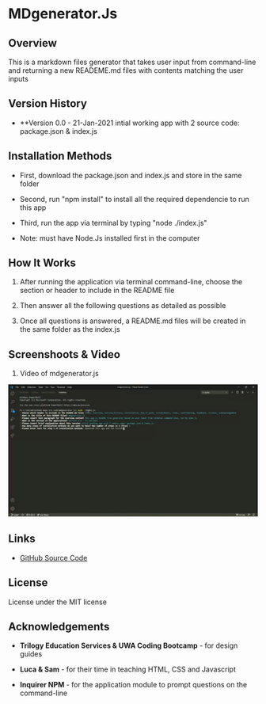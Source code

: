 # MDgenerator.Js

## Overview

This is a markdown files generator that takes user input from command-line and returning a new READEME.md files with contents matching the user inputs

## Version History

* **Version 0.0 - 21-Jan-2021
    intial working app with 2 source code: package.json & index.js


## Installation Methods

* First, download the package.json and index.js and store in the same folder

* Second, run "npm install" to install all the required dependencie to run this app

* Third, run the app via terminal by typing "node ./index.js"

* Note: must have Node.Js installed first in the computer


## How It Works

1. After running the application via terminal command-line, choose the section or header to include in the README file

2. Then answer all the following questions as detailed as possible

3. Once all questions is answered, a README.md files will be created in the same folder as the index.js


## Screenshoots & Video

1. Video of mdgenerator.js

[![Video of mdgenerator.js](./assets/screenshoot-mdgenerator.png)](https://drive.google.com/file/d/1fQX1y2jXvxaicw2wog2XXf5oJer4JdyH/view)


## Links

* [ GitHub Source Code](https://github.com/vsumargo/mdgenerator.js)

## License

License under the MIT license

## Acknowledgements

* **Trilogy Education Services & UWA Coding Bootcamp** - for design guides

* **Luca & Sam** - for their time in teaching HTML, CSS and Javascript

* **Inquirer NPM** - for the application module to prompt questions on the command-line
